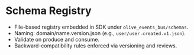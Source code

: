 # Schema Registry

- File-based registry embedded in SDK under `olive_events_bus/schemas`.
- Naming: domain/name.version.json (e.g., `user/user.created.v1.json`).
- Validate on produce and consume.
- Backward-compatibility rules enforced via versioning and reviews.
